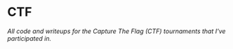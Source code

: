 # CTF
*All code and writeups for the Capture The Flag (CTF) tournaments that I've participated in.* 
